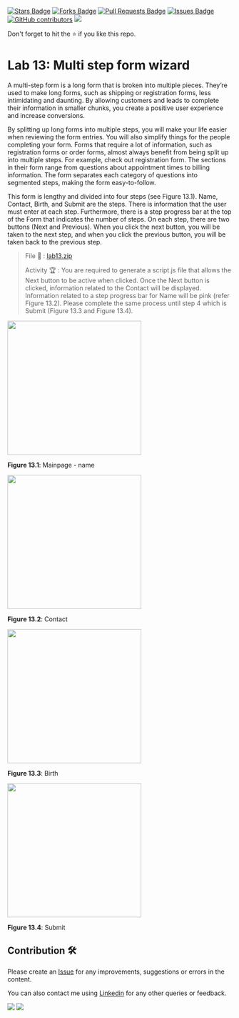 <a href="https://github.com/drshahizan/learn-php/stargazers"><img src="https://img.shields.io/github/stars/drshahizan/learn-php" alt="Stars Badge"/></a>
<a href="https://github.com/drshahizan/learn-php/network/members"><img src="https://img.shields.io/github/forks/drshahizan/learn-php" alt="Forks Badge"/></a>
<a href="https://github.com/drshahizan/learn-php/pulls"><img src="https://img.shields.io/github/issues-pr/drshahizan/learn-php" alt="Pull Requests Badge"/></a>
<a href="https://github.com/drshahizan/learn-php/issues"><img src="https://img.shields.io/github/issues/drshahizan/learn-php" alt="Issues Badge"/></a>
<a href="https://github.com/drshahizan/learn-php/graphs/contributors"><img alt="GitHub contributors" src="https://img.shields.io/github/contributors/drshahizan/learn-php?color=2b9348"></a>
![](https://visitor-badge.glitch.me/badge?page_id=drshahizan/learn-php)

Don't forget to hit the :star: if you like this repo.

# Lab 13: Multi step form wizard

A multi-step form is a long form that is broken into multiple pieces. They’re used to make long forms, such as shipping or registration forms, less intimidating and daunting. By allowing customers and leads to complete their information in smaller chunks, you create a positive user experience and increase conversions.

By splitting up long forms into multiple steps, you will make your life easier when reviewing the form entries. You will also simplify things for the people completing your form. Forms that require a lot of information, such as registration forms or order forms, almost always benefit from being split up into multiple steps. For example, check out registration form. The sections in their form range from questions about appointment times to billing information. The form separates each category of questions into segmented steps, making the form easy-to-follow.

This form is lengthy and divided into four steps (see Figure 13.1). Name, Contact, Birth, and Submit are the steps. There is information that the user must enter at each step. Furthermore, there is a step progress bar at the top of the Form that indicates the number of steps. On each step, there are two buttons (Next and Previous). When you click the next button, you will be taken to the next step, and when you click the previous button, you will be taken back to the previous step.

> File 📁 : [lab13.zip](./download/lab13.zip?raw=true)
> 
> Activity 🏆 :
> You are required to generate a script.js file that allows the Next button to be active when clicked. Once the Next button is clicked, information related to the Contact will be displayed. Information related to a step progress bar for Name will be pink (refer Figure 13.2). Please complete the same process until step 4 which is Submit (Figure 13.3 and Figure 13.4).
> 

<img src="./download/l13int-a.png" width="300" />

**Figure 13.1**: Mainpage - name

<img src="./download/l13int-b.png" width="300" />

**Figure 13.2**: Contact

<img src="./download/l13int-c.png" width="300" />

**Figure 13.3**: Birth

<img src="./download/l13int-d.png" width="300" />

**Figure 13.4**: Submit


## Contribution 🛠️
Please create an [Issue](https://github.com/drshahizan/learn-php/issues) for any improvements, suggestions or errors in the content.

You can also contact me using [Linkedin](https://www.linkedin.com/in/drshahizan/) for any other queries or feedback.

![](https://komarev.com/ghpvc/?username=drshahizan&label=Views&color=0e75b6&style=flat)
![](https://hit.yhype.me/github/profile?user_id=81284918)

